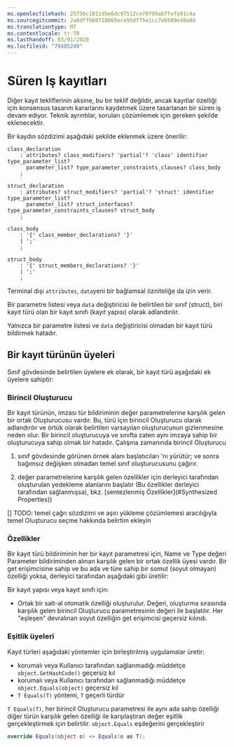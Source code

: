 ```yaml
---
ms.openlocfilehash: 25756c1811d5e6dc97512ce70f99ab7fefa91c4a
ms.sourcegitcommit: 2a6dffb60718065ece95df75e1cc7eb509e48a8d
ms.translationtype: MT
ms.contentlocale: tr-TR
ms.lasthandoff: 03/01/2020
ms.locfileid: "79485240"
---
```

# <a name="records-work-in-progress"></a>Süren Iş kayıtları

Diğer kayıt tekliflerinin aksine, bu bir teklif değildir, ancak kayıtlar özelliği için konsensus tasarım kararlarını kaydetmek üzere tasarlanan bir süren iş devam ediyor. Teknik ayrıntılar, soruları çözümlemek için gereken şekilde eklenecektir.

Bir kaydın sözdizimi aşağıdaki şekilde eklenmek üzere önerilir:

```antlr
class_declaration
    : attributes? class_modifiers? 'partial'? 'class' identifier type_parameter_list?
      parameter_list? type_parameter_constraints_clauses? class_body
    ;

struct_declaration
    : attributes? struct_modifiers? 'partial'? 'struct' identifier type_parameter_list?
      parameter_list? struct_interfaces? type_parameter_constraints_clauses? struct_body
    ;

class_body
    : '{' class_member_declarations? '}'
    | ';'
    ;

struct_body
    : '{' struct_members_declarations? '}'
    | ';'
    ;
```

Terminal dışı `attributes`, `data`yeni bir bağlamsal özniteliğe da izin verir.

Bir parametre listesi veya `data` değiştiricisi ile belirtilen bir sınıf (struct), biri kayıt türü olan bir kayıt sınıfı (kayıt yapısı) olarak adlandırılır.

Yalnızca bir parametre listesi ve `data` değiştiricisi olmadan bir kayıt türü bildirmek hatadır.

## <a name="members-of-a-record-type"></a>Bir kayıt türünün üyeleri

Sınıf gövdesinde belirtilen üyelere ek olarak, bir kayıt türü aşağıdaki ek üyelere sahiptir:

### <a name="primary-constructor"></a>Birincil Oluşturucu

Bir kayıt türünün, imzası tür bildiriminin değer parametrelerine karşılık gelen bir ortak Oluşturucusu vardır. Bu, türü için birincil Oluşturucu olarak adlandırılır ve örtük olarak belirtilen varsayılan oluşturucunun gizlenmesine neden olur. Bir birincil oluşturucuya ve sınıfta zaten aynı imzaya sahip bir oluşturucuya sahip olmak bir hatadır.
Çalışma zamanında birincil Oluşturucu 

1. sınıf gövdesinde görünen örnek alanı başlatıcıları 'nı yürütür; ve sonra bağımsız değişken olmadan temel sınıf oluşturucusunu çağırır.

1. değer parametrelerine karşılık gelen özellikler için derleyici tarafından oluşturulan yedekleme alanlarını başlatır (Bu özellikler derleyici tarafından sağlanmışsa), bkz. [sentezlenmiş Özellikler](#Synthesized Properties))


[] TODO: temel çağrı sözdizimi ve aşırı yükleme çözümlemesi aracılığıyla temel Oluşturucu seçme hakkında belirtim ekleyin

### <a name="properties"></a>Özellikler

Bir kayıt türü bildiriminin her bir kayıt parametresi için, Name ve Type değeri Parameter bildiriminden alınan karşılık gelen bir ortak özellik üyesi vardır. Bir get erişimcisine sahip ve bu ada ve türe sahip bir somut (soyut olmayan) özelliği yoksa, derleyici tarafından aşağıdaki gibi üretilir:

Bir kayıt yapısı veya kayıt sınıfı için:

* Ortak bir salt-al otomatik özelliği oluşturulur. Değeri, oluşturma sırasında karşılık gelen birincil Oluşturucu parametresinin değeri ile başlatılır. Her "eşleşen" devralınan soyut özelliğin get erişimcisi geçersiz kılındı.

### <a name="equality-members"></a>Eşitlik üyeleri

Kayıt türleri aşağıdaki yöntemler için birleştirilmiş uygulamalar üretir:

* korumalı veya Kullanıcı tarafından sağlanmadığı müddetçe `object.GetHashCode()` geçersiz kıl
* korumalı veya Kullanıcı tarafından sağlanmadığı müddetçe `object.Equals(object)` geçersiz kıl
* `T Equals(T)` yöntemi, `T` geçerli türdür

`T Equals(T)`, her birincil Oluşturucu parametresi ile aynı ada sahip özelliği diğer türün karşılık gelen özelliği ile karşılaştıran değer eşitlik gerçekleştirmek için belirtilir.
`object.Equals` eşdeğerini gerçekleştirir

```C#
override Equals(object o) => Equals(o as T);
```
